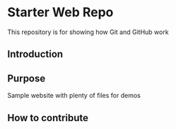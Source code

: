 # Starter Web Repo

This repository is for showing how Git and GitHub work

## Introduction

## Purpose

Sample website with plenty of files for demos

## How to contribute
